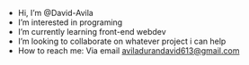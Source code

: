 - Hi, I’m @David-Avila
- I’m interested in programing
- I’m currently learning front-end webdev
- I’m looking to collaborate on whatever project i can help
- How to reach me: Via email aviladurandavid613@gmail.com

<!---
David-Avila/David-Avila is a ✨ special ✨ repository because its `README.md` (this file) appears on your GitHub profile.
You can click the Preview link to take a look at your changes.
--->
